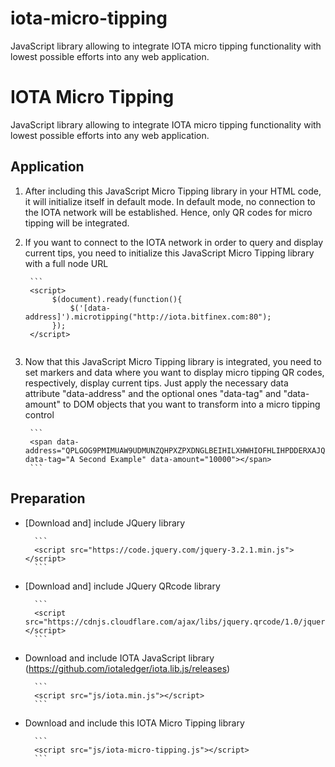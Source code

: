 # iota-micro-tipping
JavaScript library allowing to integrate IOTA micro tipping functionality with lowest possible efforts into any web application.

# IOTA Micro Tipping
JavaScript library allowing to integrate IOTA micro tipping functionality with lowest possible efforts into any web application.
  
## Application
1) After including this JavaScript Micro Tipping library in your HTML code, it will initialize itself in default mode. In default mode, no connection to the IOTA network will be established. Hence, only QR codes for micro tipping will be integrated.
2) If you want to connect to the IOTA network in order to query and display current tips, you need to initialize this JavaScript Micro Tipping library with a full node URL

        ```
        <script> 
             $(document).ready(function(){    
                 $('[data-address]').microtipping("http://iota.bitfinex.com:80"); 
             });       
        </script>
    ```
    
3) Now that this JavaScript Micro Tipping library is integrated, you need to set markers and data where you want to display micro tipping QR codes, respectively, display current tips. Just apply the necessary data attribute "data-address" and the optional ones "data-tag" and "data-amount" to DOM objects that you want to transform into a micro tipping control

        ```
        <span data-address="QPLGOG9PMIMUAW9UDMUNZQHPXZPXDNGLBEIHILXHWHIOFHLIHPDDERXAJQKUQDEORMHSUWVZQE9JYSHIWADIIPAOJD" data-tag="A Second Example" data-amount="10000"></span>
        ```
    
## Preparation
- [Download and] include JQuery library

        ```
        <script src="https://code.jquery.com/jquery-3.2.1.min.js"></script>
        ```

- [Download and] include JQuery QRcode library

        ```
        <script src="https://cdnjs.cloudflare.com/ajax/libs/jquery.qrcode/1.0/jquery.qrcode.min.js"></script>
        ```
    
- Download and include IOTA JavaScript library (https://github.com/iotaledger/iota.lib.js/releases)

        ```
        <script src="js/iota.min.js"></script>
        ```
    
- Download and include this IOTA Micro Tipping library

        ```
        <script src="js/iota-micro-tipping.js"></script>
        ```
